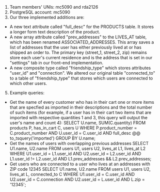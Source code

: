 1. Team members' UNIs: mc5090 and rda2126
2. PostgreSQL account: mc5090
3. Our three implemented additions are:
  - A new text attribute called "full_desc" for the PRODUCTS table. It stores a longer form text description of the product.
  - A new array attribute called "prev_addresses" to the LIVES_AT table, which has been renamed ASSOCIATED_ADDRESSES. This array saves a list of addresses that the user has either previously lived at or has shipped an order to. The primary key (street_1, street_2, zip) remains store each user's current residence and is the address that is set in our "settings" tab in our front-end implementation.
  - A new composite type called "friendship_type" which stores attributes "user_id" and "connection". We altered our original table "connected_to" to a table of "friendship_type" that stores which users are connected to which other users.
5. Example queries:
  - Get the name of every customer who has in their cart one or more items that are specfied as imported in their descriptions and the total number of such items (for example, if a user has in their cart two items that are imported with respective quantities 1 and 3, this query will output the user's name and count 4):
    SELECT U.name, SUM(C.quantity)
    FROM products P, has_in_cart C, users U
    WHERE P.product_number = C.product_number AND U.user_id = C.user_id AND full_desc @@ to_tsquery('imported')
    GROUP BY U.name;
  - Get the names of users with overlapping previous addresses
    SELECT U1.name, U2.name
    FROM users U1, users U2, lives_at L1, lives_at L2
    WHERE U1.user_id = L1.user_id AND U2.user_id = L2.user_id AND L1.user_id != L2.user_id AND L1.prev_addresses && L2.prev_addresses;
  - Get users who are connected to a user who lives at an addresses with ZIP code 12345
    SELECT U1.name, U2.name
    FROM users U1, users U2, lives_at L, connected_to C
    WHERE U1.user_id = C.user_id AND U2.user_id = C.connection AND U2.user_id = L.user_id AND L.zip = '12345'; 
